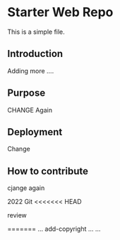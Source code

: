 # Starter Web Repo

This is a simple file.

## Introduction
Adding more ....

## Purpose
CHANGE Again

## Deployment
Change
## How to contribute
cjange again

2022 Git
<<<<<<< HEAD

review

=======
...
add-copyright
...
...
